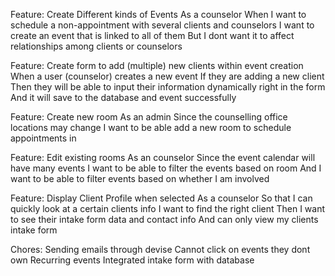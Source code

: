 Feature: Create Different kinds of Events
	As a counselor
	When I want to schedule a non-appointment with several clients and counselors
	I want to create an event that is linked to all of them
	But I dont want it to affect relationships among clients or counselors

Feature: Create form to add (multiple) new clients within event creation
	When a user (counselor) creates a new event
	If they are adding a new client
	Then they will be able to input their information dynamically right in the form
	And it will save to the database and event successfully

Feature: Create new room
	As an admin
	Since the counselling office locations may change
	I want to be able add a new room to schedule appointments in

Feature: Edit existing rooms
	As an counselor
	Since the event calendar will have many events
	I want to be able to filter the events based on room
	And I want to be able to filter events based on whether I am involved

Feature: Display Client Profile when selected
	As a counselor
	So that I can quickly look at a certain clients info
	I want to find the right client
	Then I want to see their intake form data and contact info
	And can only view my clients intake form

Chores:
Sending emails through devise
Cannot click on events they dont own
Recurring events
Integrated intake form with database
